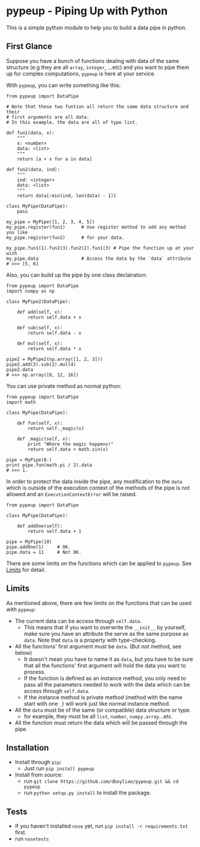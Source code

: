 # pypeup - Piping Up with Python

This is a simple python module to help you to build a data pipe in python.

## First Glance

Suppose you have a bunch of functions dealing with data of the same structure (e.g they are all `array`, `integer`, ...etc) and you want to pipe them up for complex computations, `pypeup` is here at your service.

With `pypeup`, you can write something like this:

```{python}
from pypeup import DataPipe

# Note that these two funtion all return the same data structure and their
# first arguments are all data.
# In this example, the data are all of type list.

def fun1(data, x):
    """
    x: <number>
    data: <list>
    """
    return [a + x for a in data]

def fun2(data, ind):
    """
    ind: <integer>
    data: <list>
    """
    return data[:min(ind, len(data) - 1)]

class MyPipe(DataPipe):
    pass

my_pipe = MyPipe([1, 2, 3, 4, 5])
my_pipe.register(fun1)      # Use register method to add any method you like 
my_pipe.register(fun2)      # for your data.

my_pipe.fun1(1).fun2(3).fun2(2).fun1(3) # Pipe the function up at your wish
my_pipe.data                # Access the data by the `data` attribute
# >>> [5, 6]
```

Also, you can build up the pipe by one class declairation:

```{python}
from pypeup import DataPipe
import numpy as np

class MyPipe2(DataPipe):

    def add(self, x):
        return self.data + x

    def sub(self, x):
        return self.data - x

    def mul(self, x):
        return self.data * x

pipe2 = MyPipe2(np.array([1, 2, 3]))
pipe2.add(3).sub(2).mul(4)
pipe2.data
# >>> np.array([8, 12, 16])
```

You can use private method as normal python:

```{python}
from pypeup import DataPipe
import math

class MyPipe(DataPipe):

    def fun(self, x):
        return self._magic(x)

    def _magic(self, x):
        print "Where the magic happens!"
        return self.data + math.sin(x)

pipe = MyPipe(0.)
print pipe.fun(math.pi / 2).data
# >>> 1.
```

In order to protect the data inside the pipe, any modification to the `data` which is outside of the execution context of the methods of the pipe is not allowed and an `ExecutionContextError` will be raised.

```{python}
from pypeup import DataPipe

class MyPipe(DataPipe):

    def addOne(self):
        return self.data + 1

pipe = MyPipe(10)
pipe.addOne(1)     # OK.
pipe.data = 11     # Not OK.
```

There are some limits on the functions which can be applied to `pypeup`.
See [Limits](https://github.com/dboyliao/pypipe#limits) for detail.

## Limits

As mentioned above, there are few limits on the functions that can be used with `pypeup`:

- The current data can be access through `self.data`.
    - This means that if you want to overwrite the `__init__` by yourself, make sure you have an attribute the serve as the same purpose as `data`. Note that `data` is a property with type-checking.
- All the functions' first argument must be `data`. (But not method, see below)
    - It doesn't mean you have to name it as `data`, but you have to be sure that all the functions' first argument will hold the data you want to process.
    - If the function is defined as an instance method, you only need to pass all the parameters needed to work with the data which can be access through `self.data`.
    - If the instance method is private method (method with the name start with one `_`) will work just like normal instance method.
- All the `data` must be of the same (or compatible) data structure or type.
    - for example, they must be all `list`, `number`, `numpy.array`...etc.
- All the function must return the data which will be passed through the pipe.

## Installation

- Install through `pip`:
    - Just run `pip install pypeup`
- Install from source:
    - run `git clone https://github.com/dboyliao/pypeup.git && cd pypeup`
    - run `python setup.py install` to install the package.

## Tests

- If you haven't installed `nose` yet, run `pip install -r requirements.txt` first.
- run `nosetests`
